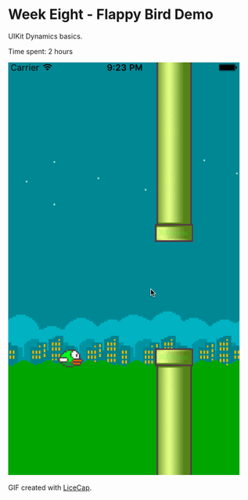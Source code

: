 # Week Eight - Flappy Bird Demo

 UIKit Dynamics basics.

Time spent: 2 hours

![Video Walkthrough](flappy.gif)

GIF created with [LiceCap](http://www.cockos.com/licecap/).
